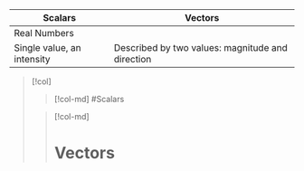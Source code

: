 | Scalars                    | Vectors                                          |
| -------------------------- | ------------------------------------------------ |
| Real Numbers               |                                                  |
| Single value, an intensity | Described by two values: magnitude and direction | 

>[!col]
>> [!col-md]
>> #Scalars
>
>> [!col-md]
>> # Vectors

